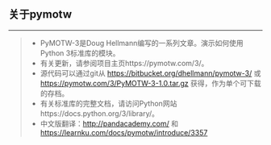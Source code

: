 ## 关于pymotw
---
> * PyMOTW-3是Doug Hellmann编写的一系列文章。演示如何使用Python 3标准库的模块。
> * 有关更新，请参阅项目主页https://pymotw.com/3/。
> * 源代码可以通过git从 https://bitbucket.org/dhellmann/pymotw-3/ 或 https://pymotw.com/3/PyMOTW-3-1.0.tar.gz 获得，作为单个可下载的存档。
> * 有关标准库的完整文档，请访问Python网站https://docs.python.org/3/library/。
> * 中文版翻译：http://pandacademy.com/ 和 https://learnku.com/docs/pymotw/introduce/3357